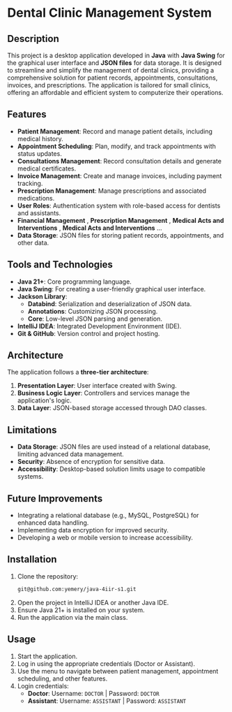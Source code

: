 # Dental Clinic Management System

## Description
This project is a desktop application developed in **Java** with **Java Swing** for the graphical user interface and **JSON files** for data storage. It is designed to streamline and simplify the management of dental clinics, providing a comprehensive solution for patient records, appointments, consultations, invoices, and prescriptions. The application is tailored for small clinics, offering an affordable and efficient system to computerize their operations.

## Features
- **Patient Management**: Record and manage patient details, including medical history.
- **Appointment Scheduling**: Plan, modify, and track appointments with status updates.
- **Consultations Management**: Record consultation details and generate medical certificates.
- **Invoice Management**: Create and manage invoices, including payment tracking.
- **Prescription Management**: Manage prescriptions and associated medications.
- **User Roles**: Authentication system with role-based access for dentists and assistants.
- **Financial Management** , **Prescription Management** , **Medical Acts and Interventions** , **Medical Acts and Interventions** ...
- **Data Storage**: JSON files for storing patient records, appointments, and other data.

## Tools and Technologies
- **Java 21+**: Core programming language.
- **Java Swing**: For creating a user-friendly graphical user interface.
- **Jackson Library**:
    - **Databind**: Serialization and deserialization of JSON data.
    - **Annotations**: Customizing JSON processing.
    - **Core**: Low-level JSON parsing and generation.
- **IntelliJ IDEA**: Integrated Development Environment (IDE).
- **Git & GitHub**: Version control and project hosting.

## Architecture
The application follows a **three-tier architecture**:
1. **Presentation Layer**: User interface created with Swing.
2. **Business Logic Layer**: Controllers and services manage the application's logic.
3. **Data Layer**: JSON-based storage accessed through DAO classes.

## Limitations
- **Data Storage**: JSON files are used instead of a relational database, limiting advanced data management.
- **Security**: Absence of encryption for sensitive data.
- **Accessibility**: Desktop-based solution limits usage to compatible systems.

## Future Improvements
- Integrating a relational database (e.g., MySQL, PostgreSQL) for enhanced data handling.
- Implementing data encryption for improved security.
- Developing a web or mobile version to increase accessibility.

## Installation
1. Clone the repository:
   ```bash
   git@github.com:yemery/java-4iir-s1.git
2. Open the project in IntelliJ IDEA or another Java IDE.
3. Ensure Java 21+ is installed on your system.
4. Run the application via the main class.
## Usage

1. Start the application.
2. Log in using the appropriate credentials (Doctor or Assistant).
3. Use the menu to navigate between patient management, appointment scheduling, and other features.
4. Login credentials:
    - **Doctor**: Username: `DOCTOR` | Password: `DOCTOR`
    - **Assistant**: Username: `ASSISTANT` | Password: `ASSISTANT`